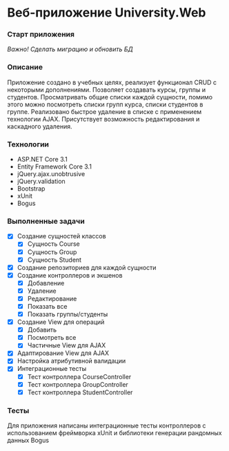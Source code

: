 # Веб-приложение University.Web

### Старт приложения

*Важно! Сделать миграцию и обновить БД*

### Описание

Приложение создано в учебных целях, реализует функционал CRUD с некоторыми дополнениями. Позволяет создавать курсы, группы и студентов. Просматривать общие списки каждой сущности, помимо этого можно посмотреть списки групп курса, списки студентов в группе. Реализовано быстрое удаление в списке с применением технологии AJAX. Присутствует возможность редактирования и каскадного удаления.

### Технологии

* ASP.NET Core 3.1
* Entity Framework Core 3.1
* jQuery.ajax.unobtrusive
* jQuery.validation
* Bootstrap
* xUnit
* Bogus

### Выполненные задачи

- [x] Создание сущностей классов
    - [x] Сущность Course
    - [x] Сущность Group
    - [x] Сущность Student
- [x] Создание репозиториев для каждой сущности
- [x] Создание контроллеров и экшенов
    - [x] Добавление 
    - [x] Удаление
    - [x] Редактирование
    - [x] Показать все
    - [x] Показать группы/студенты
- [x] Создание View для операций 
    - [x] Добавить
    - [x] Посмотреть все
    - [x] Частичные View для AJAX
- [x] Адаптирование View для AJAX
- [x] Настройка атрибутивной валидации
- [x] Интеграционные тесты
    - [x] Тест контроллера CourseController
    - [x] Тест контроллера GroupController
    - [x] Тест контроллера StudentController

### Тесты

Для приложения написаны интеграционные тесты контроллеров с использованием фреймворка xUnit и библиотеки генерации рандомных данных Bogus
